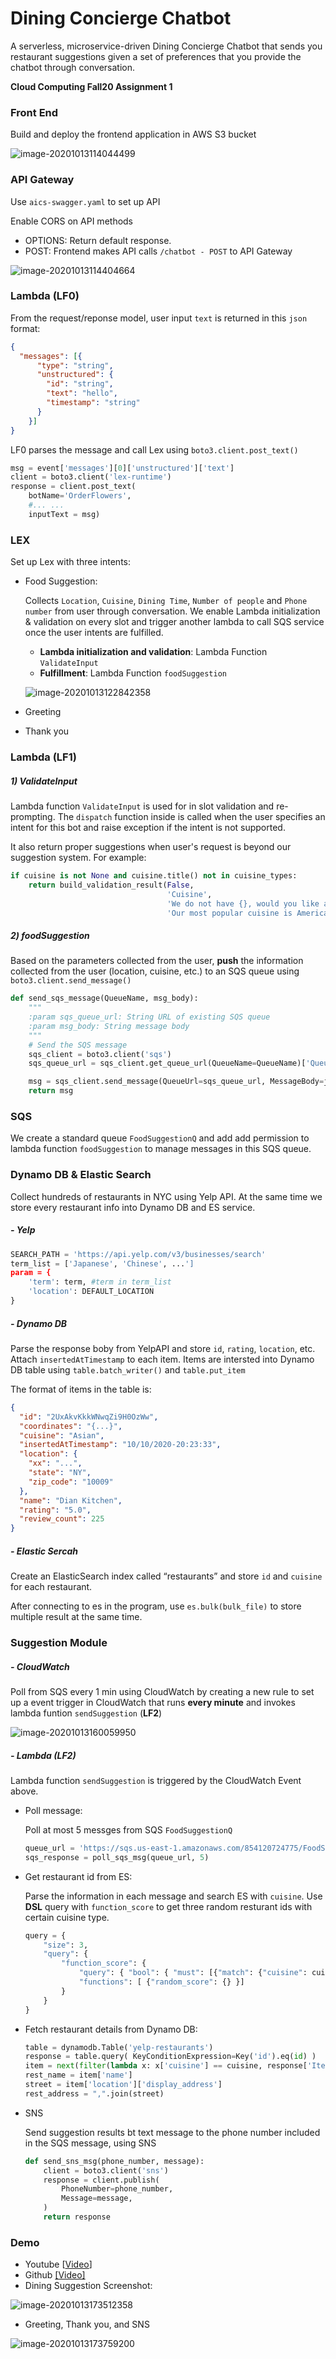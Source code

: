 # Dining Concierge Chatbot
A serverless, microservice-driven Dining Concierge Chatbot that sends you restaurant suggestions given a set of preferences that you provide the chatbot through conversation.

**Cloud Computing Fall20 Assignment 1**

### Front End

Build and deploy the frontend application in AWS S3 bucket

![image-20201013114044499](resources/image-20201013114044499.png)

### API Gateway

Use `aics-swagger.yaml` to set up API

Enable CORS on API methods

- OPTIONS: Return default response.
- POST: Frontend makes API calls `/chatbot - POST` to API Gateway

![image-20201013114404664](resources/image-20201013114404664.png)

### Lambda (LF0)

From the request/reponse model,  user input `text` is returned in this `json` format:

```json
{
  "messages": [{
      "type": "string",
      "unstructured": {
        "id": "string",
        "text": "hello",
        "timestamp": "string"
      }
    }]
}
```

LF0 parses the message and call Lex using `boto3.client.post_text()`

```python
msg = event['messages'][0]['unstructured']['text']
client = boto3.client('lex-runtime')
response = client.post_text(
    botName='OrderFlowers',
	#... ...
    inputText = msg)
```

### LEX

Set up Lex with three intents:

* Food Suggestion: 

  Collects `Location`, `Cuisine`, `Dining Time`, `Number of people` and `Phone number` from user through conversation. We enable Lambda initialization & validation on every slot and trigger another lambda to call SQS service once the user intents are fulfilled.

  * **Lambda initialization and validation**: Lambda Function  `ValidateInput`
  * **Fulfillment**: Lambda Function `foodSuggestion`

  ![image-20201013122842358](resources/image-20201013122842358.png)

* Greeting 

* Thank you

### Lambda (LF1)

##### 1) ValidateInput

Lambda function `ValidateInput` is used for  in slot validation and re-prompting. The `dispatch` function inside is called when the user specifies an intent for this bot and raise exception if the intent is not supported. 

It also return proper suggestions when user's request is beyond our suggestion system. For example: 

```  python
if cuisine is not None and cuisine.title() not in cuisine_types:
    return build_validation_result(False,
                                   'Cuisine',
                                   'We do not have {}, would you like a different cuisine?  '
                                   'Our most popular cuisine is American'.format(cuisine))       
```

##### 2) foodSuggestion

Based on the parameters collected from the user, **push** the information collected from the user (location, cuisine, etc.) to an SQS queue using `boto3.client.send_message()`

```python
def send_sqs_message(QueueName, msg_body):
    """
    :param sqs_queue_url: String URL of existing SQS queue
    :param msg_body: String message body
    """
    # Send the SQS message
    sqs_client = boto3.client('sqs')
    sqs_queue_url = sqs_client.get_queue_url(QueueName=QueueName)['QueueUrl']

    msg = sqs_client.send_message(QueueUrl=sqs_queue_url, MessageBody=json.dumps(msg_body)) 
    return msg
```

### SQS

We create a standard queue `FoodSuggestionQ` and add add permission to lambda function `foodSuggestion` to manage messages in this SQS queue.

### Dynamo DB & Elastic Search

Collect hundreds of restaurants in NYC using Yelp API. At the same time we store every restaurant info into Dynamo DB and ES service.

##### - Yelp

```python
SEARCH_PATH = 'https://api.yelp.com/v3/businesses/search'
term_list = ['Japanese', 'Chinese', ...']
param = {
    'term': term, #term in term_list
    'location': DEFAULT_LOCATION
}
```

##### - Dynamo DB

Parse the response boby from YelpAPI and store `id`,  `rating`, `location`, etc. Attach `insertedAtTimestamp` to each item. Items are intersted into Dynamo DB table using `table.batch_writer()` and `table.put_item`

The format of items in the table is:

```json
{
  "id": "2UxAkvKkkWNwqZi9H0OzWw",
  "coordinates": "{...}",
  "cuisine": "Asian",
  "insertedAtTimestamp": "10/10/2020-20:23:33",
  "location": {
    "xx": "...",
    "state": "NY",
    "zip_code": "10009"
  },
  "name": "Dian Kitchen",
  "rating": "5.0",
  "review_count": 225
}
```

##### - Elastic Sercah

Create an ElasticSearch index called “restaurants” and store `id` and `cuisine` for each restaurant.

After connecting to es in the program, use `es.bulk(bulk_file)` to store multiple result at the same time.

### Suggestion Module

##### - CloudWatch

Poll from SQS every 1 min using CloudWatch by creating a new rule to set up a event trigger in CloudWatch that runs **every minute** and invokes lambda funtion `sendSuggestion` (**LF2**)

![image-20201013160059950](resources/image-20201013160059950.png)

##### - Lambda (LF2)

Lambda function `sendSuggestion` is triggered by the CloudWatch Event above. 

* Poll message:

  Poll at most 5 messges from SQS `FoodSuggestionQ`

  ```python
  queue_url = 'https://sqs.us-east-1.amazonaws.com/854120724775/FoodSuggestionQ'
  sqs_response = poll_sqs_msg(queue_url, 5)
  ```

* Get restaurant id from ES:

  Parse the information in each message and search ES with `cuisine`.  Use **DSL** query with `function_score` to get three random resturant ids with certain cuisine type.

  ```python
  query = {
      "size": 3,
      "query": {
          "function_score": {
              "query": { "bool": { "must": [{"match": {"cuisine": cuisine}}] }},
              "functions": [ {"random_score": {} }]
          }
      }
  }
  ```

* Fetch restaurant details from Dynamo DB:

  ```python
  table = dynamodb.Table('yelp-restaurants')
  response = table.query( KeyConditionExpression=Key('id').eq(id) )
  item = next(filter(lambda x: x['cuisine'] == cuisine, response['Items']), None)
  rest_name = item['name']
  street = item['location']['display_address']
  rest_address = ",".join(street)
  ```

* SNS

  Send suggestion results bt text message to the phone number included in the SQS message, using SNS

  ```python
  def send_sns_msg(phone_number, message):
      client = boto3.client('sns')
      response = client.publish(
          PhoneNumber=phone_number,
          Message=message,
      )
      return response
  ```

### Demo

* Youtube [[Video](https://youtu.be/2g2yUCrzQ2g)]
* Github [[Video]](resouces/Assignment1_Demo.mp4)
* Dining Suggestion Screenshot: 

![image-20201013173512358](resources/image-20201013173512358.png)

* Greeting, Thank you, and SNS

![image-20201013173759200](resources/image-20201013173759200.png)

